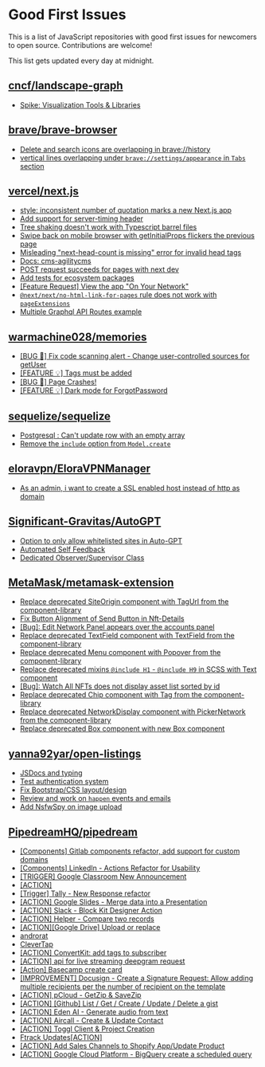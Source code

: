 # Good First Issues

This is a list of JavaScript repositories with good first issues for newcomers to open source. Contributions are welcome!

This list gets updated every day at midnight.

## [cncf/landscape-graph](https://github.com/cncf/landscape-graph)

- [Spike: Visualization Tools & Libraries](https://github.com/cncf/landscape-graph/issues/72)

## [brave/brave-browser](https://github.com/brave/brave-browser)

- [Delete and search icons are overlapping in brave://history](https://github.com/brave/brave-browser/issues/32399)
- [vertical lines overlapping under `brave://settings/appearance` in `Tabs` section](https://github.com/brave/brave-browser/issues/30100)

## [vercel/next.js](https://github.com/vercel/next.js)

- [style: inconsistent number of quotation marks a new Next.js app](https://github.com/vercel/next.js/issues/54402)
- [Add support for server-timing header](https://github.com/vercel/next.js/issues/12382)
- [Tree shaking doesn't work with Typescript barrel files](https://github.com/vercel/next.js/issues/12557)
- [Swipe back on mobile browser with getInitialProps flickers the previous page](https://github.com/vercel/next.js/issues/10465)
- [Misleading "next-head-count is missing" error for invalid head tags](https://github.com/vercel/next.js/issues/20924)
- [Docs: cms-agilitycms](https://github.com/vercel/next.js/issues/52867)
- [POST request succeeds for pages with next dev](https://github.com/vercel/next.js/issues/38863)
- [Add tests for ecosystem packages](https://github.com/vercel/next.js/issues/31690)
- [[Feature Request] View the app "On Your Network"](https://github.com/vercel/next.js/issues/11367)
- [`@next/next/no-html-link-for-pages` rule does not work with `pageExtensions`](https://github.com/vercel/next.js/issues/53473)
- [Multiple Graphql API Routes example](https://github.com/vercel/next.js/issues/16320)

## [warmachine028/memories](https://github.com/warmachine028/memories)

- [[BUG 🐞] Fix code scanning alert - Change user-controlled sources for getUser](https://github.com/warmachine028/memories/issues/85)
- [[FEATURE 💡] Tags must be added](https://github.com/warmachine028/memories/issues/82)
- [[BUG 🐞] Page Crashes!](https://github.com/warmachine028/memories/issues/89)
- [[FEATURE 💡] Dark mode for ForgotPassword](https://github.com/warmachine028/memories/issues/87)

## [sequelize/sequelize](https://github.com/sequelize/sequelize)

- [Postgresql : Can't update row with an empty array](https://github.com/sequelize/sequelize/issues/11748)
- [Remove the `include` option from `Model.create`](https://github.com/sequelize/sequelize/issues/15233)

## [eloravpn/EloraVPNManager](https://github.com/eloravpn/EloraVPNManager)

- [As an admin, i want to create a SSL enabled host instead of http as domain](https://github.com/eloravpn/EloraVPNManager/issues/9)

## [Significant-Gravitas/AutoGPT](https://github.com/Significant-Gravitas/AutoGPT)

- [Option to only allow whitelisted sites in Auto-GPT](https://github.com/Significant-Gravitas/AutoGPT/issues/5289)
- [Automated Self Feedback](https://github.com/Significant-Gravitas/AutoGPT/issues/4220)
- [Dedicated Observer/Supervisor Class](https://github.com/Significant-Gravitas/AutoGPT/issues/4242)

## [MetaMask/metamask-extension](https://github.com/MetaMask/metamask-extension)

- [Replace deprecated SiteOrigin component with TagUrl from the component-library](https://github.com/MetaMask/metamask-extension/issues/20489)
- [Fix Button Alignment of Send Button in Nft-Details](https://github.com/MetaMask/metamask-extension/issues/20050)
- [[Bug]: Edit Network Panel appears over the accounts panel](https://github.com/MetaMask/metamask-extension/issues/20145)
- [Replace deprecated TextField component with TextField from the component-library](https://github.com/MetaMask/metamask-extension/issues/20483)
- [Replace deprecated Menu component with Popover from the component-library](https://github.com/MetaMask/metamask-extension/issues/20498)
- [Replace deprecated mixins `@include H1` - `@include H9` in SCSS with Text component](https://github.com/MetaMask/metamask-extension/issues/20496)
- [[Bug]: Watch All NFTs does not display asset list sorted by id](https://github.com/MetaMask/metamask-extension/issues/19875)
- [Replace deprecated Chip component with Tag from the component-library](https://github.com/MetaMask/metamask-extension/issues/20487)
- [Replace deprecated NetworkDisplay component with PickerNetwork from the component-library](https://github.com/MetaMask/metamask-extension/issues/20485)
- [Replace deprecated Box component with new Box component](https://github.com/MetaMask/metamask-extension/issues/19526)

## [yanna92yar/open-listings](https://github.com/yanna92yar/open-listings)

- [JSDocs and typing](https://github.com/yanna92yar/open-listings/issues/14)
- [Test authentication system](https://github.com/yanna92yar/open-listings/issues/11)
- [Fix Bootstrap/CSS layout/design ](https://github.com/yanna92yar/open-listings/issues/7)
- [Review and work on `happen` events and emails](https://github.com/yanna92yar/open-listings/issues/3)
- [Add NsfwSpy on image upload](https://github.com/yanna92yar/open-listings/issues/4)

## [PipedreamHQ/pipedream](https://github.com/PipedreamHQ/pipedream)

- [[Components] Gitlab components refactor, add support for custom domains](https://github.com/PipedreamHQ/pipedream/issues/8337)
- [[Components] LinkedIn - Actions Refactor for Usability](https://github.com/PipedreamHQ/pipedream/issues/8248)
- [[TRIGGER] Google Classroom New Announcement](https://github.com/PipedreamHQ/pipedream/issues/8300)
- [[ACTION]](https://github.com/PipedreamHQ/pipedream/issues/8282)
- [[Trigger] Tally - New Response refactor](https://github.com/PipedreamHQ/pipedream/issues/8279)
- [[ACTION] Google Slides - Merge data into a Presentation](https://github.com/PipedreamHQ/pipedream/issues/8215)
- [[ACTION] Slack - Block Kit Designer Action](https://github.com/PipedreamHQ/pipedream/issues/3100)
- [[ACTION] Helper - Compare two records](https://github.com/PipedreamHQ/pipedream/issues/7565)
- [[ACTION][Google Drive] Upload or replace](https://github.com/PipedreamHQ/pipedream/issues/8170)
- [androrat](https://github.com/PipedreamHQ/pipedream/issues/8168)
- [CleverTap](https://github.com/PipedreamHQ/pipedream/issues/2997)
- [[ACTION] ConvertKit: add tags to subscriber](https://github.com/PipedreamHQ/pipedream/issues/8056)
- [[ACTION] api for live streaming deepgram request](https://github.com/PipedreamHQ/pipedream/issues/8074)
- [[Action] Basecamp create card](https://github.com/PipedreamHQ/pipedream/issues/8077)
- [[IMPROVEMENT] Docusign - Create a Signature Request: Allow adding multiple recipients per the number of recipient on the template](https://github.com/PipedreamHQ/pipedream/issues/7984)
- [[ACTION] pCloud - GetZip & SaveZip](https://github.com/PipedreamHQ/pipedream/issues/8000)
- [[ACTION] [Github] List / Get / Create / Update / Delete a gist](https://github.com/PipedreamHQ/pipedream/issues/7987)
- [[ACTION] Eden AI - Generate audio from text](https://github.com/PipedreamHQ/pipedream/issues/7993)
- [[ACTION] Aircall - Create & Update Contact](https://github.com/PipedreamHQ/pipedream/issues/7948)
- [[ACTION] Toggl Client & Project Creation](https://github.com/PipedreamHQ/pipedream/issues/7928)
- [Ftrack Updates[ACTION]](https://github.com/PipedreamHQ/pipedream/issues/7823)
- [[ACTION] Add Sales Channels to Shopify App/Update Product](https://github.com/PipedreamHQ/pipedream/issues/7822)
- [[ACTION] Google Cloud Platform - BigQuery create a scheduled query](https://github.com/PipedreamHQ/pipedream/issues/7880)

